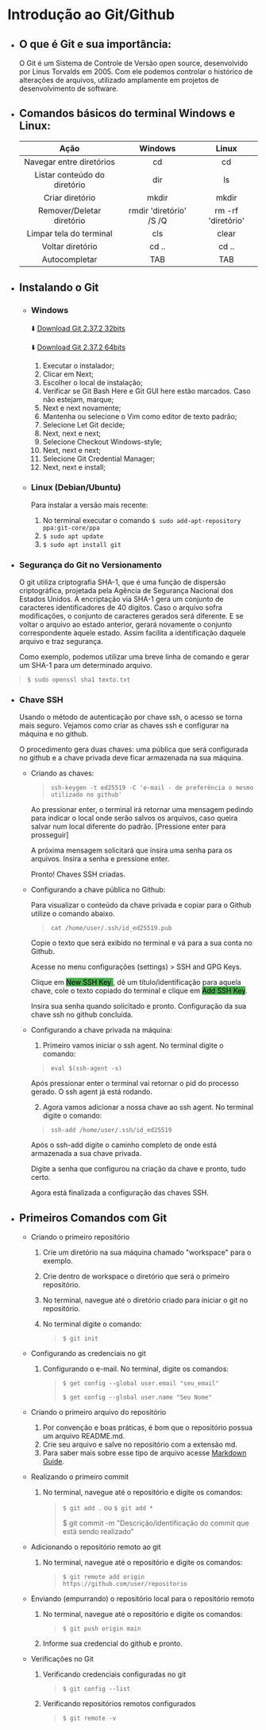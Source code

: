 # Introdução ao Git/Github

 - ## O que é Git e sua importância:

   O Git é um Sistema de Controle de Versão open source, desenvolvido por Linus Torvalds em 2005. Com ele podemos controlar o histórico de alterações de arquivos, utilizado amplamente em projetos de desenvolvimento de software.

- ## Comandos básicos do terminal Windows e Linux:

  |             Ação             |         Windows         |       Linux        |
  | :--------------------------: | :---------------------: | :----------------: |
  |   Navegar entre diretórios   |           cd            |         cd         |
  | Listar conteúdo do diretório |           dir           |         ls         |
  |       Criar diretório        |          mkdir          |       mkdir        |
  |  Remover/Deletar diretório   | rmdir 'diretório' /S /Q | rm -rf 'diretório' |
  |   Limpar tela do terminal    |           cls           |       clear        |
  |       Voltar diretório       |          cd ..          |       cd ..        |
  |        Autocompletar         |           TAB           |        TAB         |



- ## Instalando o Git

  - ### Windows

    :arrow_down: [Download Git 2.37.2 32bits](https://github.com/git-for-windows/git/releases/download/v2.37.2.windows.2/Git-2.37.2.2-32-bit.exe)

    :arrow_down: [Download Git 2.37.2 64bits](https://github.com/git-for-windows/git/releases/download/v2.37.2.windows.2/Git-2.37.2.2-64-bit.exe)

    

    1. Executar o instalador;
    2. Clicar em Next;
    3. Escolher o local de instalação;
    4. Verificar se Git Bash Here e Git GUI here estão marcados. Caso não estejam, marque;
    5. Next e next novamente;
    6. Mantenha ou selecione o Vim como editor de texto padrão;
    7. Selecione Let Git decide;
    8. Next, next e next;
    9. Selecione Checkout Windows-style;
    10. Next, next e next;
    11. Selecione Git Credential Manager;
    12. Next, next e install;

  

  - ### Linux (Debian/Ubuntu)

    Para instalar a versão mais recente:

    1. No terminal executar o comando `$ sudo add-apt-repository ppa:git-core/ppa`
    2. `$ sudo apt update`
    3. `$ sudo apt install git`



- ### Segurança do Git no Versionamento

  <p> O git utiliza criptografia SHA-1, que é uma função de dispersão criptográfica, projetada pela Agência de Segurança Nacional dos Estados Unidos. A encriptação via SHA-1 gera um conjunto de caracteres identificadores de 40 dígitos. Caso o arquivo sofra modificações, o conjunto de caracteres gerados será diferente. E se voltar o arquivo ao estado anterior, gerará novamente o conjunto correspondente àquele estado. Assim facilita a identificação daquele arquivo e traz segurança.</p>

  <p>Como exemplo, podemos utilizar uma breve linha de comando e gerar um SHA-1 para um determinado arquivo.</p>

> `$ sudo openssl sha1 texto.txt`



- ### Chave SSH

  Usando o método de autenticação por chave ssh, o acesso se torna mais seguro. Vejamos como criar as chaves ssh e configurar na máquina e no github.

  O procedimento gera duas chaves: uma pública que será configurada no github e a chave privada deve ficar armazenada na sua máquina.

  - Criando as chaves:

    > `ssh-keygen -t ed25519 -C 'e-mail - de preferência o mesmo utilizado no github'`

    Ao pressionar enter, o terminal irá retornar uma mensagem pedindo para indicar o local onde serão salvos os arquivos, caso queira salvar num local diferente do padrão. [Pressione enter para prosseguir]

    A próxima mensagem solicitará que insira uma senha para os arquivos. Insira a senha e pressione enter.

    Pronto! Chaves SSH criadas.

  - Configurando a chave pública no Github:

    Para visualizar o conteúdo da chave privada e copiar para o Github utilize o comando abaixo.

    > `cat /home/user/.ssh/id_ed25519.pub`

    Copie o texto que será exibido no terminal e vá para a sua conta no Github.

    Acesse no menu configurações (settings) > SSH and GPG Keys.

    Clique em <mark style="background-color:#4caf50">New SSH Key </mark>, dê um título/identificação para aquela chave, cole o texto copiado do terminal e clique em <mark style="background-color:#4caf50">Add SSH Key</mark>.

    Insira sua senha quando solicitado e pronto. Configuração da sua chave ssh no github concluída.

  - Configurando a chave privada na máquina:

    1. Primeiro vamos iniciar o ssh agent. No terminal digite o comando:

    > `eval $(ssh-agent -s)`

    Após pressionar enter o terminal vai retornar o pid do processo gerado. O ssh agent já está rodando.

    2. Agora vamos adicionar a nossa chave ao ssh agent. No terminal digite o comando:

    > `ssh-add /home/user/.ssh/id_ed25519`

    Após o ssh-add digite o caminho completo de onde está armazenada a sua chave privada. 

    Digite a senha que configurou na criação da chave e pronto, tudo certo.

    Agora está finalizada a configuração das chaves SSH.

    

- ## Primeiros Comandos com Git

  - Criando o primeiro repositório

    1. Crie um diretório na sua máquina chamado "workspace" para o exemplo.

    2. Crie dentro de workspace o diretório que será o primeiro repositório.

    3. No terminal, navegue até o diretório criado para iniciar o git no repositório.

    4. No terminal digite o comando:

       > `$ git init`

  - Configurando as credenciais no git

    1. Configurando o e-mail. No terminal, digite os comandos:

       > `$ get config --global user.email "seu_email"`
       >
       > `$ get config --global user.name "Seu Nome"`

  - Criando o primeiro arquivo do repositório

    1. Por convenção e boas práticas, é bom que o repositório possua um arquivo README.md.
    2. Crie seu arquivo e salve no repositório com a extensão md.
    3. Para saber mais sobre esse tipo de arquivo acesse [Markdown Guide]("https://markdownguide.org/").

  - Realizando o primeiro commit

    1. No terminal, navegue até o repositório e digite os comandos:

       > `$ git add .` ou `$ git add *`
       >
       > $ git commit -m "Descrição/identificação do commit que está sendo realizado"

  - Adicionando o repositório remoto ao git

    1. No terminal, navegue até o repositório e digite os comandos:

       > `$ git remote add origin https://github.com/user/repositorio`

  - Enviando (empurrando) o repositório local para o repositório remoto

    1. No terminal, navegue até o repositório e digite os comandos:

       > `$ git push origin main`

    2. Informe sua credencial do github e pronto.

  - Verificações no Git

    1. Verificando credenciais configuradas no git

       > `$ git config --list`

    2. Verificando repositórios remotos configurados

       > `$ git remote -v`
